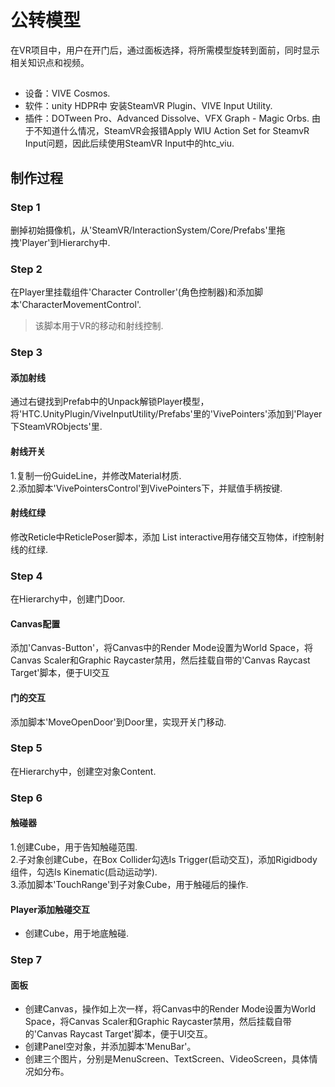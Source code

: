 # 公转模型
在VR项目中，用户在开门后，通过面板选择，将所需模型旋转到面前，同时显示相关知识点和视频。

##
* 设备：VIVE Cosmos.
* 软件：unity HDPR中 安装SteamVR Plugin、VIVE Input Utility.
* 插件：DOTween Pro、Advanced Dissolve、VFX Graph - Magic Orbs.
由于不知道什么情况，SteamVR会报错Apply WlU Action Set for SteamvR Input问题，因此后续使用SteamVR Input中的htc_viu.

## 制作过程

### Step 1

删掉初始摄像机，从'SteamVR/InteractionSystem/Core/Prefabs'里拖拽'Player'到Hierarchy中.

### Step 2

在Player里挂载组件'Character Controller'(角色控制器)和添加脚本'CharacterMovementControl'.
>该脚本用于VR的移动和射线控制.

### Step 3

#### 添加射线
通过右键找到Prefab中的Unpack解锁Player模型，将'HTC.UnityPlugin/ViveInputUtility/Prefabs'里的'VivePointers'添加到'Player下SteamVRObjects'里.
#### 射线开关
1.复制一份GuideLine，并修改Material材质.<br>
2.添加脚本'VivePointersControl'到VivePointers下，并赋值手柄按键.
#### 射线红绿
修改Reticle中ReticlePoser脚本，添加 List<GameObject> interactive用存储交互物体，if控制射线的红绿.

### Step 4
在Hierarchy中，创建门Door.
#### Canvas配置
添加'Canvas-Button'，将Canvas中的Render Mode设置为World Space，将Canvas Scaler和Graphic Raycaster禁用，然后挂载自带的'Canvas Raycast Target'脚本，便于UI交互
#### 门的交互
添加脚本'MoveOpenDoor'到Door里，实现开关门移动.

### Step 5
在Hierarchy中，创建空对象Content.

### Step 6

#### 触碰器
1.创建Cube，用于告知触碰范围.<br>
2.子对象创建Cube，在Box Collider勾选Is Trigger(启动交互)，添加Rigidbody组件，勾选Is Kinematic(启动运动学).<br>
3.添加脚本'TouchRange'到子对象Cube，用于触碰后的操作.
#### Player添加触碰交互
* 创建Cube，用于地底触碰.

### Step 7

#### 面板
* 创建Canvas，操作如上次一样，将Canvas中的Render Mode设置为World Space，将Canvas Scaler和Graphic Raycaster禁用，然后挂载自带的'Canvas Raycast Target'脚本，便于UI交互。<br>
* 创建Panel空对象，并添加脚本'MenuBar'。<br>
* 创建三个图片，分别是MenuScreen、TextScreen、VideoScreen，具体情况如分布。